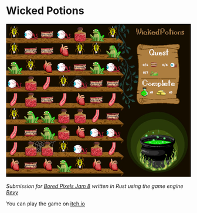 # Wicked Potions

![Screenshot of the game](cover.png)

_Submission for [Bored Pixels Jam 8][jam] written in Rust using the game engine [Bevy][bevy]_

You can play the game on [itch.io]

[jam]: https://itch.io/jam/bored-pixels-jam-8
[itch.io]: https://niklme.itch.io/wicked-potions
[bevy]: https://bevyengine.org/

